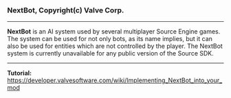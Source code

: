 ### NextBot, Copyright(c) Valve Corp.
***
**NextBot** is an AI system used by several multiplayer Source Engine games. The system can be used for not only bots, as its name implies, but it can also be used for entities which are not controlled by the player.
The NextBot system is currently unavailable for any public version of the Source SDK.
***
**Tutorial:** https://developer.valvesoftware.com/wiki/Implementing_NextBot_into_your_mod
